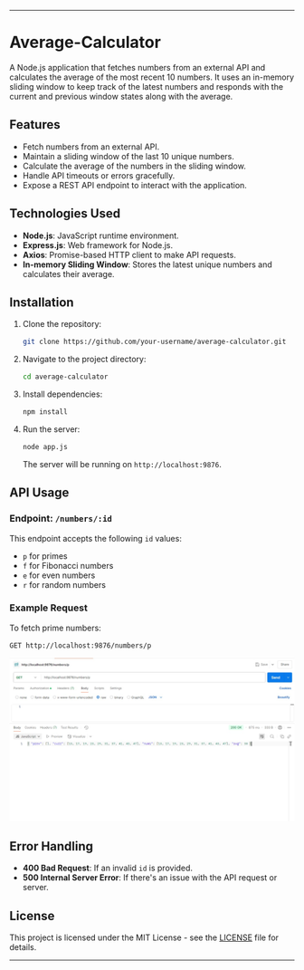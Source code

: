 
---

# Average-Calculator

A Node.js application that fetches numbers from an external API and calculates the average of the most recent 10 numbers. It uses an in-memory sliding window to keep track of the latest numbers and responds with the current and previous window states along with the average.

## Features

* Fetch numbers from an external API.
* Maintain a sliding window of the last 10 unique numbers.
* Calculate the average of the numbers in the sliding window.
* Handle API timeouts or errors gracefully.
* Expose a REST API endpoint to interact with the application.

## Technologies Used

* **Node.js**: JavaScript runtime environment.
* **Express.js**: Web framework for Node.js.
* **Axios**: Promise-based HTTP client to make API requests.
* **In-memory Sliding Window**: Stores the latest unique numbers and calculates their average.

## Installation

1. Clone the repository:

   ```bash
   git clone https://github.com/your-username/average-calculator.git
   ```

2. Navigate to the project directory:

   ```bash
   cd average-calculator
   ```

3. Install dependencies:

   ```bash
   npm install
   ```

4. Run the server:

   ```bash
   node app.js
   ```

   The server will be running on `http://localhost:9876`.

## API Usage

### Endpoint: `/numbers/:id`

This endpoint accepts the following `id` values:

* `p` for primes
* `f` for Fibonacci numbers
* `e` for even numbers
* `r` for random numbers

### Example Request

To fetch prime numbers:

```bash
GET http://localhost:9876/numbers/p
```

![alt text](<WhatsApp Image 2025-05-12 at 19.18.35_49a71093.jpg>)



## Error Handling

* **400 Bad Request**: If an invalid `id` is provided.
* **500 Internal Server Error**: If there's an issue with the API request or server.

## License

This project is licensed under the MIT License - see the [LICENSE](LICENSE) file for details.

---

